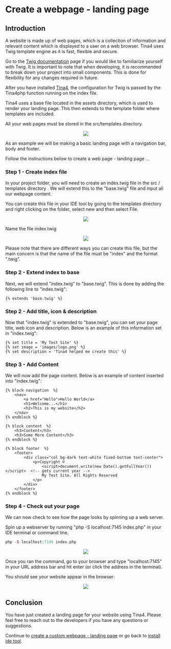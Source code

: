 <!--
// Tina4 : This Is Not A Framework
// Created with : PHPStorm
// User : andrevanzuydam
// Copyright (C)
// Contact : andrevanzuydam@gmail.com
-->
# Create a webpage - landing page

## Introduction

A website is made up of web pages, which is a collection of information and relevant content which is displayed to a user on a web browser. Tina4 uses Twig template engine as it is fast, flexible and secure.

Go to the [Twig documentation](https://twig.symfony.com/doc/3.x/) page if you would like to familiarize yourself with Twig. It is important to note that when developing, it is recommended to break down your project into small components. This is done for flexibility for any changes required in future. 

After you have installed [Tina4](/installation/install-tina4.md), the configuration for Twig is passed by the Tina4php function running on the index file. 

Tina4 uses a base file located in the assets directory, which is used to render your landing page. This then extends to the template folder where templates are included. 
 
All your web pages must be stored in the src/templates directory.

<div align="center" alt="Web page location">
  <img src="images/website.png">
</div>

As an example we will be making a basic landing page with a navigation bar, body and footer.

Follow the instructions below to create a web page - landing page ...  

### Step 1 - Create index file 

In your project folder, you will need to create an index.twig file in the src / templates directory . We will extend this to the "base.twig" file and input all our webpage content.  

You can create this file in your IDE tool by going to the templates directory and right clicking on the folder, select new and then select File. 

<div align="center" alt="Create index Twig file">
  <img src="images/createindex.png">
</div>

Name the file index.twig 

<div align="center" alt="Name file">
  <img src="images/createindex1.png">
</div>

Please note that there are different ways you can create this file, but the main concern is that the name of the file must be "index" and the format ".twig".

### Step 2 - Extend index to base

Next, we will extend "index.twig" to "base.twig". This is done by adding the following line to "index.twig": 

```twig
{% extends 'base.twig' %}
```
### Step 2 - Add title, icon & description

Now that "index.twig" is extended to "base.twig", you can set your page title, web icon and description. Below is an example of this information set in "index.twig":

```twig
{% set title = 'My Test Site' %} 
{% set image = 'images/logo.png' %} 
{% set description = 'Tina4 helped me create this' %} 
```

### Step 3 - Add Content

We will now add the page content. Below is an example of content inserted into "index.twig":

```twig
{% block navigation  %}
    <nav>
        <a href="Hello">Hello World</a>
        <h1>Welcome...</h1>
        <h2>This is my website</h2>
    </nav>
{% endblock %}

{% block content  %}
    <h3>Content</h3>
    <h3>Some More Content</h3>
{% endblock %}

{% block footer  %}
    <footer>
        <div class="col bg-dark text-white fixed-bottom text-center">
            <p>Copyright ©
                <script>document.write(new Date().getFullYear())</script>  <!-- gets current year -->
                My Test Site. All Rights Reserved
            </p>
        </div>
    </footer>
{% endblock %}
```

### Step 4 - Check out your page

We can now check to see how the page looks by spinning up a web server.

Spin up a webserver by running "php -S localhost:7145 index.php" in your IDE terminal or command line.

```php
php -S localhost:7145 index.php
```  
<div align="center" alt="Spin up WebServer">
  <img src="images/webserver.png">
</div>

Once you ran the command, go to your browser and type "localhost:7145" in your URL address bar and hit enter (or click the address in the terminal). 

You should see your website appear in the browser:

<div align="center" alt="First Tina4 Page">
  <img src="images/website3.png">
</div>

## Conclusion

You have just created a landing page for your website using Tina4. Please feel free to reach out to the developers if you have any questions or suggestions. 

Continue to [create a custom webpage - landing page](/tutorials/customwebsite.md) or go back to  [install ide tool](/installation/install-ide.md).